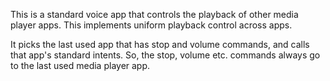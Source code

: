 This is a standard voice app that controls the playback of other
media player apps.
This implements uniform playback control across apps.

It picks the last used app that has stop and volume commands,
and calls that app's standard intents. So, the stop, volume etc.
commands always go to the last used media player app.
